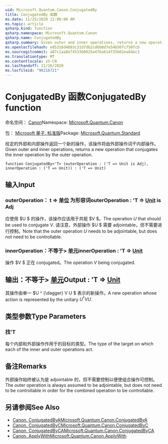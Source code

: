 ```yaml
---
uid: Microsoft.Quantum.Canon.ConjugatedBy
title: ConjugatedBy 函数
ms.date: 11/25/2020 12:00:00 AM
ms.topic: article
qsharp.kind: function
qsharp.namespace: Microsoft.Quantum.Canon
qsharp.name: ConjugatedBy
qsharp.summary: Given outer and inner operations, returns a new operation that conjugates the inner operation by the outer operation.
ms.openlocfilehash: ed5316d4603c31d7db2cd6b0d7e54b56fc750fcb
ms.sourcegitcommit: a87c1aa8e7453360025e47ba614f25b02ea84ec3
ms.translationtype: MT
ms.contentlocale: zh-CN
ms.lasthandoff: 11/26/2020
ms.locfileid: "96216721"
---
```

# <a name="conjugatedby-function"></a><span data-ttu-id="cbe6a-102">ConjugatedBy 函数</span><span class="sxs-lookup"><span data-stu-id="cbe6a-102">ConjugatedBy function</span></span>

<span data-ttu-id="cbe6a-103">命名空间： [Canon](xref:Microsoft.Quantum.Canon)</span><span class="sxs-lookup"><span data-stu-id="cbe6a-103">Namespace: [Microsoft.Quantum.Canon](xref:Microsoft.Quantum.Canon)</span></span>

<span data-ttu-id="cbe6a-104">包： [Microsoft 量子. 标准版](https://nuget.org/packages/Microsoft.Quantum.Standard)</span><span class="sxs-lookup"><span data-stu-id="cbe6a-104">Package: [Microsoft.Quantum.Standard](https://nuget.org/packages/Microsoft.Quantum.Standard)</span></span>


<span data-ttu-id="cbe6a-105">给定的外部和内部操作返回一个新的操作，该操作将由外部操作词干内部操作。</span><span class="sxs-lookup"><span data-stu-id="cbe6a-105">Given outer and inner operations, returns a new operation that conjugates the inner operation by the outer operation.</span></span>

```qsharp
function ConjugatedBy<'T> (outerOperation : ('T => Unit is Adj), innerOperation : ('T => Unit)) : ('T => Unit)
```


## <a name="input"></a><span data-ttu-id="cbe6a-106">输入</span><span class="sxs-lookup"><span data-stu-id="cbe6a-106">Input</span></span>

### <a name="outeroperation--t--unit--is-adj"></a><span data-ttu-id="cbe6a-107">outerOperation： t => [单位](xref:microsoft.quantum.lang-ref.unit)  为形容词</span><span class="sxs-lookup"><span data-stu-id="cbe6a-107">outerOperation : 'T => [Unit](xref:microsoft.quantum.lang-ref.unit)  is Adj</span></span>

<span data-ttu-id="cbe6a-108">应使用 $U $ 的操作，该操作应该用于共轭 $V $。</span><span class="sxs-lookup"><span data-stu-id="cbe6a-108">The operation $U$ that should be used to conjugate $V$.</span></span> <span data-ttu-id="cbe6a-109">请注意，外部操作 $U $ 需要 adjointable，但不需要进行控制。</span><span class="sxs-lookup"><span data-stu-id="cbe6a-109">Note that the outer operation $U$ needs to be adjointable, but does not need to be controllable.</span></span>


### <a name="inneroperation--t--unit"></a><span data-ttu-id="cbe6a-110">innerOperation：不等于> [单元](xref:microsoft.quantum.lang-ref.unit)</span><span class="sxs-lookup"><span data-stu-id="cbe6a-110">innerOperation : 'T => [Unit](xref:microsoft.quantum.lang-ref.unit)</span></span> 

<span data-ttu-id="cbe6a-111">操作 $V $ 正在 conjugated。</span><span class="sxs-lookup"><span data-stu-id="cbe6a-111">The operation $V$ being conjugated.</span></span>



## <a name="output--t--unit"></a><span data-ttu-id="cbe6a-112">输出：不等于> [单元](xref:microsoft.quantum.lang-ref.unit)</span><span class="sxs-lookup"><span data-stu-id="cbe6a-112">Output : 'T => [Unit](xref:microsoft.quantum.lang-ref.unit)</span></span> 

<span data-ttu-id="cbe6a-113">其操作由单一 $U ^ {\dagger} V U $ 表示的新操作。</span><span class="sxs-lookup"><span data-stu-id="cbe6a-113">A new operation whose action is represented by the unitary $U^{\dagger} V U$.</span></span>

## <a name="type-parameters"></a><span data-ttu-id="cbe6a-114">类型参数</span><span class="sxs-lookup"><span data-stu-id="cbe6a-114">Type Parameters</span></span>

### <a name="t"></a><span data-ttu-id="cbe6a-115">找</span><span class="sxs-lookup"><span data-stu-id="cbe6a-115">'T</span></span>

<span data-ttu-id="cbe6a-116">每个内部和外部操作作用于的目标的类型。</span><span class="sxs-lookup"><span data-stu-id="cbe6a-116">The type of the target on which each of the inner and outer operations act.</span></span>

## <a name="remarks"></a><span data-ttu-id="cbe6a-117">备注</span><span class="sxs-lookup"><span data-stu-id="cbe6a-117">Remarks</span></span>

<span data-ttu-id="cbe6a-118">外部操作始终被认为是 adjointable 的，但不需要控制以便使组合操作可控制。</span><span class="sxs-lookup"><span data-stu-id="cbe6a-118">The outer operation is always assumed to be adjointable, but does not need to be controllable in order for the combined operation to be controllable.</span></span>

## <a name="see-also"></a><span data-ttu-id="cbe6a-119">另请参阅</span><span class="sxs-lookup"><span data-stu-id="cbe6a-119">See Also</span></span>

- [<span data-ttu-id="cbe6a-120">Canon. ConjugatedByA</span><span class="sxs-lookup"><span data-stu-id="cbe6a-120">Microsoft.Quantum.Canon.ConjugatedByA</span></span>](xref:Microsoft.Quantum.Canon.ConjugatedByA)
- [<span data-ttu-id="cbe6a-121">Canon. ConjugatedByC</span><span class="sxs-lookup"><span data-stu-id="cbe6a-121">Microsoft.Quantum.Canon.ConjugatedByC</span></span>](xref:Microsoft.Quantum.Canon.ConjugatedByC)
- [<span data-ttu-id="cbe6a-122">Canon. ConjugatedByCA</span><span class="sxs-lookup"><span data-stu-id="cbe6a-122">Microsoft.Quantum.Canon.ConjugatedByCA</span></span>](xref:Microsoft.Quantum.Canon.ConjugatedByCA)
- [<span data-ttu-id="cbe6a-123">Canon. ApplyWith</span><span class="sxs-lookup"><span data-stu-id="cbe6a-123">Microsoft.Quantum.Canon.ApplyWith</span></span>](xref:Microsoft.Quantum.Canon.ApplyWith)
